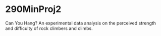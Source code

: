 # 290MinProj2
Can You Hang? An experimental data analysis on the perceived strength and difficulty of rock climbers and climbs. 
